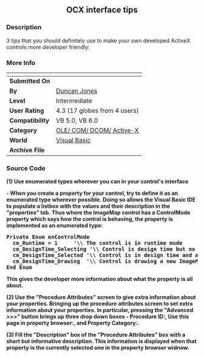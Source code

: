 ﻿<div align="center">

## OCX interface tips


</div>

### Description

3 tips that you should definitely use to make your own developed ActiveX controls more developer friendly:
 
### More Info
 


<span>             |<span>
---                |---
**Submitted On**   |
**By**             |[Duncan Jones](https://github.com/Planet-Source-Code/PSCIndex/blob/master/ByAuthor/duncan-jones.md)
**Level**          |Intermediate
**User Rating**    |4.3 (17 globes from 4 users)
**Compatibility**  |VB 5\.0, VB 6\.0
**Category**       |[OLE/ COM/ DCOM/ Active\-X](https://github.com/Planet-Source-Code/PSCIndex/blob/master/ByCategory/ole-com-dcom-active-x__1-29.md)
**World**          |[Visual Basic](https://github.com/Planet-Source-Code/PSCIndex/blob/master/ByWorld/visual-basic.md)
**Archive File**   |[](https://github.com/Planet-Source-Code/duncan-jones-ocx-interface-tips__1-25739/archive/master.zip)





### Source Code

<P><B>(1) Use enumerated types wherever you can in your control's interface</P>
- When you create a property for your control, try to define it as an enumerated type wherever possible. Doing so allows the Visual Basic IDE to populate a listbox with the values and their description in the "properties" tab. Thus where the ImageMap control has a ControlMode property which says how the control is behaving, the property is implemented as an enumerated type:
</P>
<P>
<PRE>
Private Enum enControlMode
  cm_Runtime = 1     '\\ The control is in runtime mode
  cm_DesignTime_Selecting '\\ Control is design time but no ImageMapItem is selected
  cm_DesignTime_Selected '\\ Control is in design time and an ImageMapItem is selected
  cm_DesignTime_Drawing  '\\ Control is drawing a new ImageMapItem
End Enum
</PRE>
</P>
<P>
This gives the developer more information about what the property is all about.
</P>
<P><B>(2) Use the "Procedure Attributes" screen to give extra information about your properties.</B> Bringing up the procedure attributes screen to set extra information about your properties. In particular, pressing the "Advanced >>>" button brings up three drop down boxes - Procedure ID:, Use this page in property browser:, and Property Category:.</P>
<P><B>(3) Fill the "Description" box of the "Procedure Attributes" box with a short but informative description.</B> This information is displayed when that property is the currently selected one in the property browser widnow.
</P>

